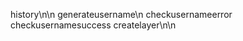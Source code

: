 history\n<layerId>\n<historydata>
generateusername\n<username>
checkusernameerror
checkusernamesuccess
createlayer\n<username>\n<title>\n<layerid>\n<imagedata?>
position\n<username>\n<posx>\n<posy>
start\n<username>\n<layerId>
stop\n<username>\n<layerId>
image\n<username>\n<layerId>\n<image>
<layerId>\n<username>\n<brushtype>\n<brushsize>\n<pressure>\n<color>\n<posx>\n<posy>
